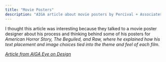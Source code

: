 ```yaml
---
title: "Movie Posters"
description: "AIGA article about movie posters by Percival + Associates"
---
```



I thought this article was interesting because they talked to a movie poster designer about his process and thinking behind some of his posters for <em>American Horror Story<em>, <em>The Beguiled<em>, and <em>Raw<em>, where he explained how his text placement and image choices tied into the theme and feel of each film.


<a href="https://eyeondesign.aiga.org/the-art-of-the-movie-poster-in-the-age-of-netflix/"> Article from AIGA Eye on Design </a>
